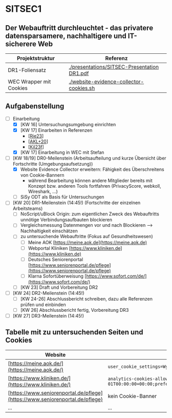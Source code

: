 # SITSEC1
## Der Webauftritt durchleuchtet - das privatere datensparsamere, nachhaltigere und IT-sicherere Web
| Projektstruktur | Referenz |
| --- | --- |
| DR1-Foliensatz | [./presentations/SITSEC-Presentation DR1.pdf](./presentations/SITSEC-Presentation%20DR1.pdf) |
| WEC Wrapper mit Cookies | [./website-evidence-collector-cookies.sh](./website-evidence-collector-cookies.sh) |

## Aufgabenstellung
- [ ] Einarbeitung
  - [X] [KW 16] Untersuchungsumgebung einrichten
  - [X] [KW 17] Einarbeiten in Referenzen
    - [[Rie23](https://github.com/EU-EDPS/website-evidence-collector)]
    - [[AKL+20](https://www.thinkmind.org/articles/securware_2020_2_80_30032.pdf)]
    - [[Kil23f](https://cloud.ovgu.de/s/N4NmmD79N9X5HZD)]
  - [X] [KW 17] Einarbeitung in WEC mit Stefan
- [ ] [KW 18/19] DR0-Meilenstein (Arbeitsaufteilung und kurze Übersicht über Fortschritte (Umgebungsaufsetzung))
  - [X] Website Evidence Collector erweitern: Fähigkeit des Überschreitens von Cookie-Bannern
    - während Bearbeitung können andere Mitglieder bereits mit Konzept bzw. anderen Tools fortfahren (PrivacyScore, webkoll, Wireshark, ...)
  - [ ] SiSy ODT als Basis für Untersuchungen
- [ ] [KW 20] DR1-Meilenstein (14:45!) (Fortschritte der einzelnen Arbeitsteams)
  - [ ] NoScript/uBlock Origin: zum eigentlichen Zweck des Webauftritts unnötige Verbindungsaufbauten blockieren
  - [ ] Vergleichsmessung Datenmengen vor und nach Blockieren --> Nachhaltigkeit einschätzen
  - [ ] zu untersuchende Webauftritte (Fokus auf Gesundheitswesen)
    - [ ] Meine AOK [https://meine.aok.de](https://meine.aok.de)
    - [ ] Webportal Kliniken [https://www.kliniken.de](https://www.kliniken.de)
    - [ ] Deutsches Seniorenportal [https://www.seniorenportal.de/pflege](https://www.seniorenportal.de/pflege)
    - [ ] Klarna Sofortüberweisung [https://www.sofort.com/de/](https://www.sofort.com/de/)
  - [ ] [KW 23] Draft und Vorbereitung DR2
- [ ] [KW 24] DR2-Meilenstein (14:45!)
  - [ ] [KW 24-26] Abschlussbericht schreiben, dazu alle Referenzen prüfen und einbinden
  - [ ] [KW 26] Abschlussbericht fertig, Vorbereitung DR3
- [ ] [KW 27] DR3-Meilenstein (14:45!)

## Tabelle mit zu untersuchenden Seiten und Cookies
| Website | Cookies (für WEC) |
| --- | --- |
| [https://meine.aok.de/](https://meine.aok.de/) | `user_cookie_settings=WyJwcC1mdW5jdGlvbmFsIiwicHAtY29tZm9ydCIsInBwLW1hcmtldGluZyJd` |
| [https://www.kliniken.de/](https://www.kliniken.de/) | `analytics-cookies-allowed=on;cookie-warning=2100-01-01T00:00:00+00:00;preferences-cookies-allowed=on` |
| [https://www.seniorenportal.de/pflege](https://www.seniorenportal.de/pflege) | kein Cookie-Banner |
| ... | ... |
